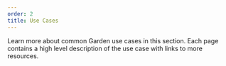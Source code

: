 ```yaml
---
order: 2
title: Use Cases
---
```


Learn more about common Garden use cases in this section. Each page contains a high level description of the use case with links to more resources.
